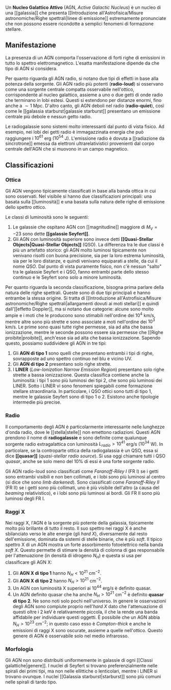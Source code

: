 Un **Nucleo Galattico Attivo** (AGN, *Active Galactic Nucleus*) è un nucleo di una [[galassia]] che presenta [[Introduzione all'Astrofisica/Misure astronomiche/Righe spettrali|linee di emissione]] estremamente pronunciate che non possono essere ricondotte a semplici fenomeni di formazione stellare.
## Manifestazione
La presenza di un AGN comporta l'osservazione di forti righe di emissioni in tutto lo spettro elettromagnetico. L'esatta manifestazione dipende da che tipo di AGN si considera.

Per quanto riguarda gli AGN radio, si notano due tipi di effetti in base alla potenza della sorgente. Gli AGN radio più potenti (**radio-loud**) si osservano come una sorgente centrale compatta osservabile nell'ottico, corrispondente al nucleo galattico, assieme a uno o due getti di onde radio che terminano in lobi estesi. Questi si estendono per distanze enormi, fino anche a $\sim1$ Mpc. D'altro canto, gli AGN deboli nel radio (**radio-quiet**), così come le [[galassia starburst|galassie starburst]] presentano un emissione centrale più debole e nessun getto radio.

Le radiogalassie sono sistemi molto interessanti dal punto di vista fisico. Ad esempio, nei lobi dei getti radio è immagazzinata energia che può raggiungere i $10^{61}$ erg ($10^{54}$ J). L'emissione radio è dovuta a [[radiazione da sincrotrone]] emessa da elettroni ultrarelativistici provenienti dal corpo centrale dell'AGN che si muovono in un campo magnetico.
## Classificazioni
### Ottica
Gli AGN vengono tipicamente classificati in base alla banda ottica in cui sono osservati. Nel visibile si hanno due classificazioni principali: una basata sulla [[luminosità]] e una basata sulla natura delle righe di emissione dello spettro ottico.

Le classi di luminosità sono le seguenti:
1. Le galassie che ospitano AGN con [[magnitudine]] maggiore di $M_{V}=-23$ sono dette **[[galassie Seyfert]]**.
2. Gli AGN con luminosità superiore sono invece detti **[[Quasi-Stellar Objects|Quasi-Stellar Objects]]** (QSO).
La differenza tra le due classi è più un artefatto storico: gli AGN molto luminosi tipicamente non venivano risolti con buona precisione, sia per la loro estrema luminosità, sia per le loro distanze, e quindi venivano equiparati a stelle, da cui il nome *QSO*. Dal punto di vista puramente fisico, non c'è nessun "salto" tra le galassie Seyfert e i QSO, fanno entrambi parte dello stesso continuo e le Seyfert sono solo a minore luminosità.

Per quanto riguarda la seconda classificazione, bisogna prima parlare della natura delle righe spettrali. Queste sono di due tipi principali e hanno entrambe la stessa origine. Si tratta di [[Introduzione all'Astrofisica/Misure astronomiche/Righe spettrali|allargamenti dovuti ai moti stellari]] e quindi dall'[[effetto Doppler]], ma si notano due categorie: alcune sono molto ampie e i moti che le producono sono stimabili nell'ordine dei $10^{4}$ km/s, mentre altre sono più strette e sono associate a moti nell'ordine dei $10^{3}$ km/s. Le prime sono quasi tutte righe permesse, sia ad alta che bassa ionizzazione, mentre le seconde possono essere sia permesse che [[Righe proibite|proibite]], anch'esse sia ad alta che bassa ionizzazione. Sapendo questo, possiamo suddividere gli AGN in tre tipi:
1. Gli **AGN di tipo 1** sono quelli che presentano entrambi i tipi di righe, sovrapposte ad uno spettro continuo nel blu e vicino UV.
2. Gli **AGN di tipo 2** presentano solo righe strette.
3. I **LINER** (*Low-Ionization Narrow Emission Region*) presentano solo righe strette a bassa ionizzazione.
Questa classifica contiene anche la luminosità: i tipi 1 sono più luminosi dei tipi 2, che sono più luminosi dei LINER. Sotto i LINER vi sono fenomeni spiegabili come formazione stellare straordinaria. In particolare, i QSO ottici sono tutti di tipo 1, mentre le galassie Seyfert sono di tipo 1 o 2. Esistono anche tipologie intermedie più precise.
### Radio
Il comportamento degli AGN è particolarmente interessante nelle lunghezze d'onda radio, dove le [[stella|stelle]] non emettono radiazioni. Questi AGN prendono il nome di **radiogalassie** e sono definite come qualunque sorgente radio extragalattica con luminosità $L_{radio}>10^{41}$ erg/s ($10^{34}$ W). In particolare, se la controparte ottica della radiogalassia è un QSO, essa si dice **[[quasar]]** (*quasi-stellar radio source*). Si usa oggi chiamare tutti i QSO *quasar*, anche se solo meno del 10% di essi è una forte sorgente radio.

Gli AGN radio-loud sono classificati come *Faranoff-Riley I* (FR I) se i getti sono entrambi visibili e non ben collimati, e i lobi sono più luminosi al centro (si dice che sono *limb darkened*). Sono classificati come *Faranoff-Riley II* (FR II) se i getti sono più collimati, uno è più visibile dell'altro (a causa del *beaming* relativistico), e i lobi sono più luminosi ai bordi. Gli FR II sono più luminosi degli FR I.
### Raggi X
Nei raggi X, l'AGN è la sorgente più potente della galassia, tipicamente molto più brillante di tutto il resto. Il suo spettro nei raggi X è anche sbilanciato verso le alte energie (gli *hard X*), diversamente dal resto dell'emissione, dominata da sistemi di stelle binarie, che è più *soft*. Il tipico spettro X di un AGN mostra un forte assorbimento fotoelettrico nella banda *soft X*.  Questo permette di stimare la densità di colonna di gas responsabile per l'attenuazione (in densità di idrogeno $N_{H}$) e questa si usa per classificare gli AGN X:
1. Gli **AGN X di tipo 1** hanno $N_{H}<10^{21}$ cm$^{-2}$.
2. Gli **AGN X di tipo 2** hanno $N_{H}>10^{21}$ cm$^{-2}$.
3. Un AGN con luminosità X superiori ai $10^{44}$ erg/s è definito quasar.
4. Un AGN definito quasar che ha anche $N_{H}>10^{21}$ cm$^{-2}$ è definito **quasar di tipo 2**. Ne sono noti solo pochi nell'universo.
In genere le osservazioni degli AGN sono compiute proprio nell'*hard X* dato che l'attenuazione di questi oltre i 2 keV è relativamente piccola, il che la rende una banda affidabile per individuare questi oggetti. È possibile che un AGN abbia $N_{H}>10^{23}$ cm$^{-2}$; in questo caso esso è *Compton-thick* e anche le emissioni di raggi X sono oscurate, assieme a quelle nell'ottico. Questo genere di AGN è osservabile solo nel medio infrarosso.
### Morfologia
Gli AGN non sono distribuiti uniformemente in galassie di ogni [[Classi galattiche|genere]]. I nuclei di Seyfert si trovano preferenzialmente nelle spirali dei primi tipi, ma non nelle ellittiche o lenticolari, mentre i LINER si trovano ovunque. I nuclei [[Galassia starburst|starburst]] sono più comuni nelle spirali di tardo tipo.